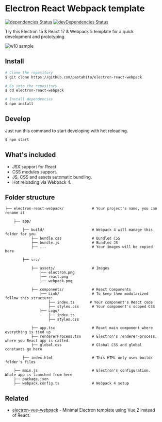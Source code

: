 # Electron React Webpack template

[![dependencies Status](https://david-dm.org/MrRefactoring/electron-react-webpack/status.svg?style=flat-square)](https://david-dm.org/MrRefactoring/electron-react-webpack)
[![devDependencies Status](https://david-dm.org/MrRefactoring/electron-react-webpack/dev-status.svg?style=flat-square)](https://david-dm.org/MrRefactoring/electron-react-webpack?type=dev)

Try this Electron 15 & React 17 & Webpack 5 template for a quick development and prototyping.

![w10 sample](https://user-images.githubusercontent.com/11739632/37350993-59ad48d4-26da-11e8-9ac5-d3539cf1e2f9.PNG)

## Install
``` bash
# Clone the repository
$ git clone https://github.com/pastahito/electron-react-webpack

# Go into the repository
$ cd electron-react-webpack

# Install dependencies
$ npm install
```

## Develop
Just run this command to start developing with hot reloading.
``` bash
$ npm start
```

## What's included
- JSX support for React.
- CSS modules support.
- JS, CSS and assets automatic bundling.
- Hot reloading via Webpack 4.


## Folder structure
```
├── electron-react-webpack/             # Your project's name, you can rename it

    ├── app/

        ├── build/                      # Webpack 4 will manage this folder for you
            ├── bundle.css              # Bundled CSS
            ├── bundle.js               # Bundled JS
            ├── ...                     # Your images will be copied here

        ├── src/

            ├── assets/                 # Images
                ├── electron.png
                ├── react.png
                ├── webpack.png

            ├── components/             # React Components
                ├── Link/               # To keep them modularized follow this structure:
                    ├── index.ts       # Your component's React code
                    ├── styles.css      # Your component's scoped CSS
                ├── Logo/
                    ├── index.ts
                    ├── styles.css

            ├── app.tsx                 # React main component where everything is tied up
            ├── rendererProcess.tsx     # Electron's renderer-process, where you React app is called.
            ├── global.css              # Global CSS and global constants go here

        ├── index.html                  # This HTML only uses build/ folder's files

    ├── main.js                         # Electron's configuration. Whole app is launched from here
    ├── package.json
    ├── webpack.config.ts               # Webpack 4 setup
```

## Related
- [electron-vue-webpack](https://github.com/pastahito/electron-vue-webpack) -
Minimal Electron template using Vue 2 instead of React.
